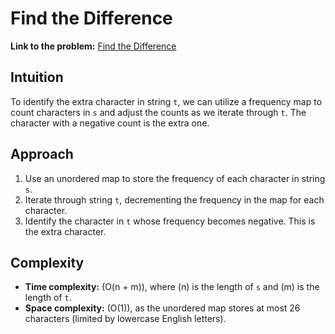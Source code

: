 # Find the Difference

**Link to the problem:** [Find the Difference](https://leetcode.com/problems/find-the-difference/)

## Intuition
To identify the extra character in string `t`, we can utilize a frequency map to count characters in `s` and adjust the counts as we iterate through `t`. The character with a negative count is the extra one.

## Approach
1. Use an unordered map to store the frequency of each character in string `s`.
2. Iterate through string `t`, decrementing the frequency in the map for each character.
3. Identify the character in `t` whose frequency becomes negative. This is the extra character.

## Complexity
- **Time complexity:** \(O(n + m)\), where \(n\) is the length of `s` and \(m\) is the length of `t`.
- **Space complexity:** \(O(1)\), as the unordered map stores at most 26 characters (limited by lowercase English letters).
